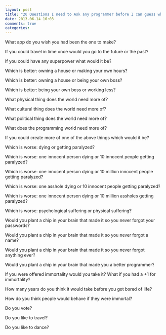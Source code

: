 ```yaml
---
layout: post
title: "20 Questions I need to Ask any programmer before I can guess what you're about"
date: 2013-06-14 16:03
comments: true
categories: 
---
```

What app do you wish you had been the one to make?  

If you could travel in time once would you go to the future or the past?  

If you could have any superpower what would it be?  

Which is better: owning a house or making your own hours?  

Which is better: owning a house or being your own boss?  

Which is better: being your own boss or working less?  

What physical thing does the world need more of?  

What cultural thing does the world need more of?  

What political thing does the world need more of?  

What does the programming world need more of?  

If you could create more of one of the above things which would it be?  

Which is worse: dying or getting paralyzed? 

Which is worse: one innocent person dying or 10 innocent people getting paralyzed?  

Which is worse: one innocent person dying or 10 million innocent people getting paralyzed?  

Which is worse: one asshole dying or 10 innocent people getting paralyzed?  

Which is worse: one innocent person dying  or 10 million assholes getting paralyzed?  

Which is worse: psychological suffering or physical suffering?  

Would you plant a chip in your brain that made it so you never forgot your passwords?  

Would you plant a chip in your brain that made it so you never forgot a name?  

Would you plant a chip in your brain that made it so you never forgot anything ever?  

Would you plant a chip in your brain that made you a better programmer?  

If you were offered immortality would you take it?
What if you had a +1 for immortality?  

How many years do you think it would take before you got bored of life?  

How do you think people would behave if they were immortal?  

Do you vote?  

Do you like to travel?  

Do you like to dance?